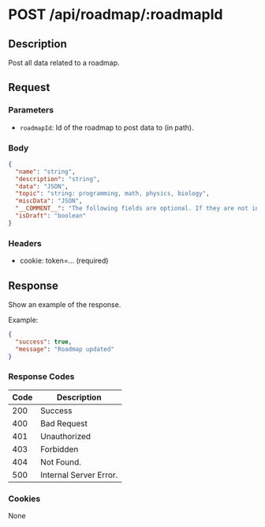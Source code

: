 # POST /api/roadmap/:roadmapId

## Description

Post all data related to a roadmap.

## Request

### Parameters

- `roadmapId`: Id of the roadmap to post data to (in path).

### Body

```json
{
  "name": "string",
  "description": "string", 
  "data": "JSON",
  "topic": "string: programming, math, physics, biology",
  "miscData": "JSON",
  "__COMMENT__": "The following fields are optional. If they are not included, they will not be updated.",
  "isDraft": "boolean"
}
```

### Headers

- cookie: token=... (required)

## Response

Show an example of the response.

Example:
```json
{
  "success": true,
  "message": "Roadmap updated"
}
```

### Response Codes

| Code | Description            |
|------|------------------------|
| 200  | Success                |
| 400  | Bad Request            |
| 401  | Unauthorized           |
| 403  | Forbidden              |
| 404  | Not Found.             |
| 500  | Internal Server Error. |

### Cookies

None